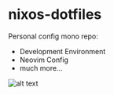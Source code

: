 # nixos-dotfiles

Personal config mono repo:

- Development Environment
- Neovim Config
- much more...

![alt text](https://github.com/jl2000/nixos-dotfiles/blob/master/logo.jpeg?raw=true)